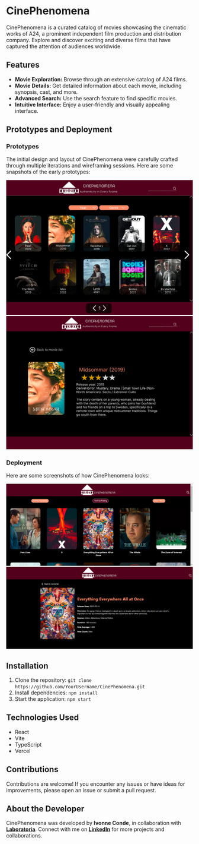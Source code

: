 # CinePhenomena

CinePhenomena is a curated catalog of movies showcasing the cinematic works of A24, a prominent independent film production and distribution company. Explore and discover exciting and diverse films that have captured the attention of audiences worldwide.

## Features
- **Movie Exploration:** Browse through an extensive catalog of A24 films.
- **Movie Details:** Get detailed information about each movie, including synopsis, cast, and more.
- **Advanced Search:** Use the search feature to find specific movies.
- **Intuitive Interface:** Enjoy a user-friendly and visually appealing interface.

## Prototypes and Deployment

### Prototypes
The initial design and layout of CinePhenomena were carefully crafted through multiple iterations and wireframing sessions. Here are some snapshots of the early prototypes:

![Prot1](movie-challenge/src/assets/figma1.png)
![Prot2](movie-challenge/src/assets/figma2.png)

### Deployment 
Here are some screenshots of how CinePhenomena looks:

![Cine](movie-challenge/src/assets/cine1.png)
![Cine1](movie-challenge/src/assets/cine2.png)


## Installation
1. Clone the repository: `git clone https://github.com/YourUsername/CinePhenomena.git`
2. Install dependencies: `npm install`
3. Start the application: `npm start`

## Technologies Used
- React
- Vite
- TypeScript
- Vercel

## Contributions
Contributions are welcome! If you encounter any issues or have ideas for improvements, please open an issue or submit a pull request.

## About the Developer
CinePhenomena was developed by **Ivonne Conde**, in collaboration with [**Laboratoria**](https://github.com/Laboratoria). Connect with me on [**LinkedIn**](https://www.linkedin.com/in/ivonne-conde/) for more projects and collaborations.


